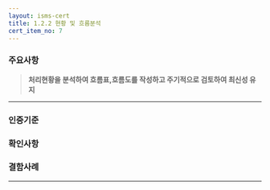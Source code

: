 ```yaml
---
layout: isms-cert
title: 1.2.2 현황 및 흐름분석
cert_item_no: 7
---
```


### 주요사항  
> **처리현황을 분석하여 흐름표,흐름도를 작성하고 주기적으로 검토하여 최신성 유지**

---  

### 인증기준


### 확인사항



### 결함사례



---


